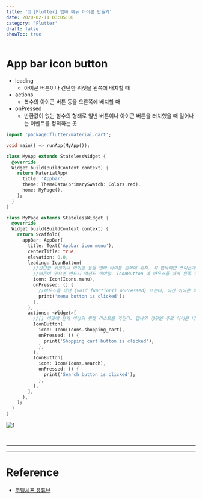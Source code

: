 ```yaml
---
title: '💎 [Flutter] 앱바 메뉴 아이콘 만들기'
date: 2020-02-11 03:05:00
category: 'Flutter'
draft: false 
showToc: true
---
```


# App bar icon button

- leading
  - 아이콘 버튼이나 간단한 위젯을 왼쪽에 배치할 때
- actions
  - 복수의 아이콘 버튼 등을 오른쪽에 배치할 때
- onPressed
  - 반환값이 없는 함수의 형태로 일반 버튼이나 아이콘 버튼을 터치했을 때 일어나는 이벤트를 정의하는 곳
  
  
```dart
import 'package:flutter/material.dart';

void main() => runApp(MyApp());

class MyApp extends StatelessWidget {
  @override
  Widget build(BuildContext context) {
    return MaterialApp(
      title: 'Appbar',
      theme: ThemeData(primarySwatch: Colors.red),
      home: MyPage(),
    );
  }
}

class MyPage extends StatelessWidget {
  @override
  Widget build(BuildContext context) {
    return Scaffold(
      appBar: AppBar(
        title: Text('Appbar icon menu'),
        centerTitle: true,
        elevation: 0.0,
        leading: IconButton(
          //간단한 위젯이나 아이콘 등을 앱바 타이틀 왼쪽에 위치. 꼭 앱바에만 쓰이는게 아니라 리스트타일 등에도 쓰인다.
          //버튼이 있으면 반드시 액션도 줘야함. IconButton 에 마우스를 대서 왼쪽 전구를 클릭후, onPressed를 클릭하면 밑줄에 코드가 생성됨.
          icon: Icon(Icons.menu),
          onPressed: () {
            //마우스를 대면 {void function() onPressed} 뜨는데, 이건 아이콘 버튼을 눌렀을때 반환값이 없는 함수가 실행됨을 의미.
            print('menu button is clicked');
          },
        ),
        actions: <Widget>[
          //[] 이곳에 한개 이상의 위젯 리스트를 가진다. 앱바의 경우엔 주로 아이콘 버튼 위젯들이 온다.
          IconButton(
            icon: Icon(Icons.shopping_cart),
            onPressed: () {
              print('Shopping cart button is clicked');
            },
          ),
          IconButton(
            icon: Icon(Icons.search),
            onPressed: () {
              print('Search button is clicked');
            },
          ),
        ],
      ),
    );
  }
}

```

![1](https://user-images.githubusercontent.com/55340876/74588942-5149a300-5044-11ea-8650-17a94c320513.gif)



<br/>


---
---

# Reference  
- [코딩셰프 유튜브](https://www.youtube.com/channel/UC_2ge45JCuJH1z6VYt4iCgQ)

